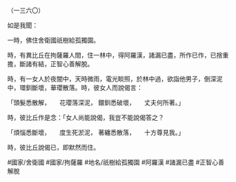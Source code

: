 （一三六〇）

如是我聞：

一時，佛住舍衛國祇樹給孤獨園。

時，有異比丘在拘薩羅人間，住一林中，得阿羅漢，諸漏已盡，所作已作，已捨重擔，斷諸有結，正智心善解脫。

時，有一女人於夜闇中，天時微雨，電光睒照，於林中過，欲詣他男子，倒深泥中，環釧斷壞，華瓔散落。時，彼女人而說偈言：

「頭髮悉散解，　　花瓔落深泥，
鐶釧悉破壞，　　丈夫何所著。」

時，彼比丘作是念：「女人尚能說偈，我豈不能說偈答之？

「煩惱悉斷壞，　　度生死淤泥，
著纏悉散落，　　十方尊見我。」

時，彼比丘說偈已，即默然而住。

#國家/舍衛國
#國家/拘薩羅
#地名/祇樹給孤獨園
#阿羅漢
#諸漏已盡
#正智心善解脫

